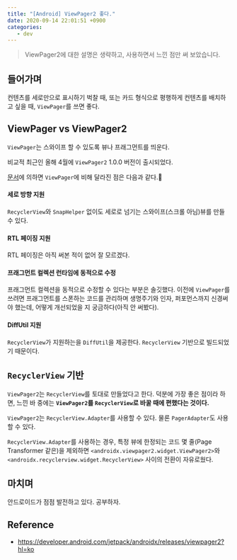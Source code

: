 ```yaml
---
title: "[Android] ViewPager2 좋다."
date: 2020-09-14 22:01:51 +0900
categories:
   - dev
---
```


> ViewPager2에 대한 설명은 생략하고, 사용하면서 느낀 점만 써 보았습니다.

## 들어가며

컨텐츠를 세로만으로 표시하기 벅찰 때, 또는 카드 형식으로 평행하게 컨텐츠를 배치하고 싶을 때, `ViewPager`를 쓰면 좋다.

## ViewPager vs ViewPager2

`ViewPager`는 스와이프 할 수 있도록 뷰나 프래그먼트를 띄운다.

비교적 최근인 올해 4월에 `ViewPager2` 1.0.0 버전이 출시되었다.

[문서](https://developer.android.com/training/animation/vp2-migration?hl=ko)에 의하면 `ViewPager`에 비해 달라진 점은 다음과 같다.

#### 세로 방향 지원

`RecyclerView`와 `SnapHelper` 없이도 세로로 넘기는 스와이프(스크롤 아님)뷰를 만들 수 있다.

#### RTL 페이징 지원

RTL 페이징은 아직 써본 적이 없어 잘 모르겠다.

#### 프래그먼트 컬렉션 런타임에 동적으로 수정

프래그먼트 컬렉션을 동적으로 수정할 수 있다는 부분은 솔깃했다. 이전에 `ViewPager`를 쓰려면 프래그먼트를 스폰하는 코드를 관리하며 생명주기와 인자, 퍼포먼스까지 신경써야 했는데, 어떻게 개선되었을 지 궁금하다(아직 안 써봤다).

#### DiffUtil 지원

`RecyclerView`가 지원하는을 `DiffUtil`을 제공한다. `RecyclerView` 기반으로 빌드되었기 때문이다.

## `RecyclerView` 기반

`ViewPager2`는 `RecyclerView`를 토대로 만들었다고 한다. 덕분에 가장 좋은 점이라 하면, 느낀 바 중에는 **`ViewPager2`를 `RecyclerView`로 바꿀 때에 편했다는 것이다.**

`ViewPager2`는 `RecyclerView.Adapter`를 사용할 수 있다. 물론 `PagerAdapter`도 사용할 수 있다.

`RecyclerView.Adapter`를 사용하는 경우, 특정 뷰에 한정되는 코드 몇 줄(Page Transformer 같은)을 제외하면 `<androidx.viewpager2.widget.ViewPager2>`와 `<androidx.recyclerview.widget.RecyclerView>` 사이의 전환이 자유로웠다.

## 마치며

안드로이드가 점점 발전하고 있다. 공부하자.

## Reference

- https://developer.android.com/jetpack/androidx/releases/viewpager2?hl=ko
